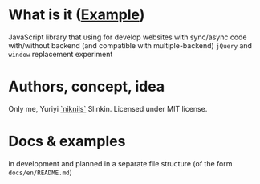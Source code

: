 # What is it \([Example](https://slnknrr.github.io/)\)
JavaScript library that using for develop websites with sync/async code with/without backend (and compatible with multiple-backend)
`jQuery` and `window` replacement experiment

# Authors, concept, idea
Only me, Yuriyi [\`niknils\`](https://slnknrr.github.io/whoami#alias:niknils) Slinkin. Licensed under MIT license.

# Docs & examples
in development and planned in a separate file structure \(of the form `docs/en/README.md`\)

